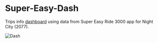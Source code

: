 # Super-Easy-Dash

Trips info [dashboard](https://public.tableau.com/app/profile/egor7802/viz/Supereasydash/Dash) using data from Super Easy Ride 3000 app for Night City (2077).


![Dash](https://user-images.githubusercontent.com/80149072/170874871-b500e29d-5bdb-43a5-a76f-ed389382088a.png)
